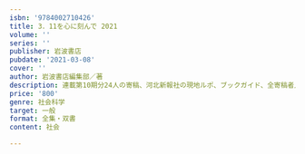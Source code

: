 ```yaml
---
isbn: '9784002710426'
title: 3．11を心に刻んで 2021
volume: ''
series: ''
publisher: 岩波書店
pubdate: '2021-03-08'
cover: ''
author: 岩波書店編集部／著
description: 連載第10期分24人の寄稿、河北新報社の現地ルポ、ブックガイド、全寄稿者人名索引を収録。
price: '800'
genre: 社会科学
target: 一般
format: 全集・双書
content: 社会

---
```

